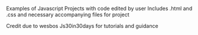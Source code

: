 Examples of Javascript Projects with code edited by user
Includes .html and .css and necessary accompanying files for project

Credit due to wesbos Js30in30days for tutorials and guidance
